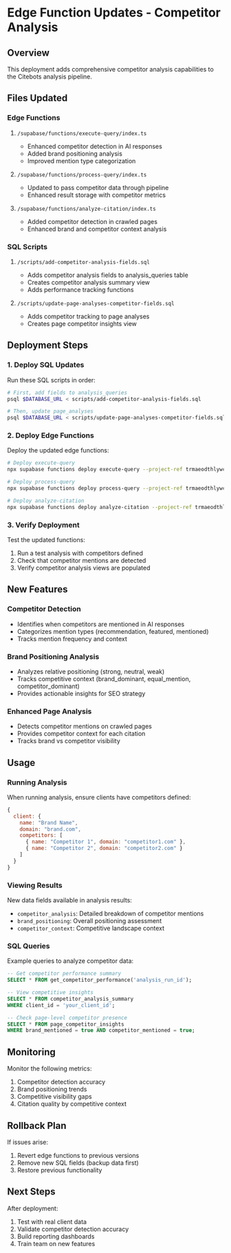 # Edge Function Updates - Competitor Analysis

## Overview
This deployment adds comprehensive competitor analysis capabilities to the Citebots analysis pipeline.

## Files Updated

### Edge Functions
1. `/supabase/functions/execute-query/index.ts`
   - Enhanced competitor detection in AI responses
   - Added brand positioning analysis
   - Improved mention type categorization

2. `/supabase/functions/process-query/index.ts`
   - Updated to pass competitor data through pipeline
   - Enhanced result storage with competitor metrics

3. `/supabase/functions/analyze-citation/index.ts`
   - Added competitor detection in crawled pages
   - Enhanced brand and competitor context analysis

### SQL Scripts
1. `/scripts/add-competitor-analysis-fields.sql`
   - Adds competitor analysis fields to analysis_queries table
   - Creates competitor analysis summary view
   - Adds performance tracking functions

2. `/scripts/update-page-analyses-competitor-fields.sql`
   - Adds competitor tracking to page analyses
   - Creates page competitor insights view

## Deployment Steps

### 1. Deploy SQL Updates
Run these SQL scripts in order:
```bash
# First, add fields to analysis_queries
psql $DATABASE_URL < scripts/add-competitor-analysis-fields.sql

# Then, update page_analyses
psql $DATABASE_URL < scripts/update-page-analyses-competitor-fields.sql
```

### 2. Deploy Edge Functions
Deploy the updated edge functions:
```bash
# Deploy execute-query
npx supabase functions deploy execute-query --project-ref trmaeodthlywcjwfzdka

# Deploy process-query
npx supabase functions deploy process-query --project-ref trmaeodthlywcjwfzdka

# Deploy analyze-citation
npx supabase functions deploy analyze-citation --project-ref trmaeodthlywcjwfzdka
```

### 3. Verify Deployment
Test the updated functions:
1. Run a test analysis with competitors defined
2. Check that competitor mentions are detected
3. Verify competitor analysis views are populated

## New Features

### Competitor Detection
- Identifies when competitors are mentioned in AI responses
- Categorizes mention types (recommendation, featured, mentioned)
- Tracks mention frequency and context

### Brand Positioning Analysis
- Analyzes relative positioning (strong, neutral, weak)
- Tracks competitive context (brand_dominant, equal_mention, competitor_dominant)
- Provides actionable insights for SEO strategy

### Enhanced Page Analysis
- Detects competitor mentions on crawled pages
- Provides competitor context for each citation
- Tracks brand vs competitor visibility

## Usage

### Running Analysis
When running analysis, ensure clients have competitors defined:
```javascript
{
  client: {
    name: "Brand Name",
    domain: "brand.com",
    competitors: [
      { name: "Competitor 1", domain: "competitor1.com" },
      { name: "Competitor 2", domain: "competitor2.com" }
    ]
  }
}
```

### Viewing Results
New data fields available in analysis results:
- `competitor_analysis`: Detailed breakdown of competitor mentions
- `brand_positioning`: Overall positioning assessment
- `competitor_context`: Competitive landscape context

### SQL Queries
Example queries to analyze competitor data:
```sql
-- Get competitor performance summary
SELECT * FROM get_competitor_performance('analysis_run_id');

-- View competitive insights
SELECT * FROM competitor_analysis_summary 
WHERE client_id = 'your_client_id';

-- Check page-level competitor presence
SELECT * FROM page_competitor_insights 
WHERE brand_mentioned = true AND competitor_mentioned = true;
```

## Monitoring

Monitor the following metrics:
1. Competitor detection accuracy
2. Brand positioning trends
3. Competitive visibility gaps
4. Citation quality by competitive context

## Rollback Plan

If issues arise:
1. Revert edge functions to previous versions
2. Remove new SQL fields (backup data first)
3. Restore previous functionality

## Next Steps

After deployment:
1. Test with real client data
2. Validate competitor detection accuracy
3. Build reporting dashboards
4. Train team on new features